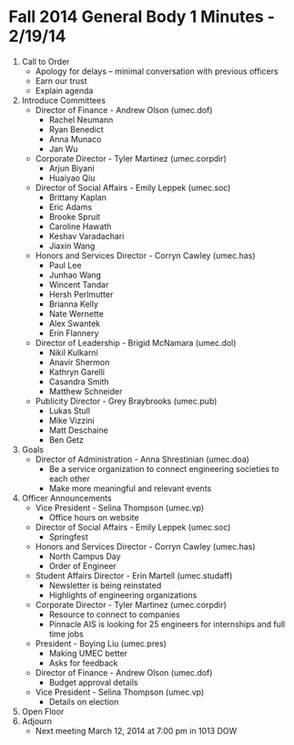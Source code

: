 # Fall 2014 General Body 1 Minutes - 2/19/14

1. Call to Order
	- Apology for delays – minimal conversation with previous officers
	- Earn our trust
	- Explain agenda
2. Introduce Committees
	- Director of Finance - Andrew Olson (umec.dof)
		+ Rachel Neumann
		+ Ryan Benedict
		+ Anna Munaco
		+ Jan Wu
	- Corporate Director - Tyler Martinez (umec.corpdir)
		+ Arjun Biyani
		+ Huaiyao Qiu
	- Director of Social Affairs - Emily Leppek (umec.soc)
		+ Brittany Kaplan
		+ Eric Adams
		+ Brooke Spruit
		+ Caroline Hawath
		+ Keshav Varadachari
		+ Jiaxin Wang 
	- Honors and Services Director - Corryn Cawley (umec.has)
		+ Paul Lee
		+ Junhao Wang
		+ Wincent Tandar
		+ Hersh Perlmutter
		+ Brianna Kelly
		+ Nate Wernette
		+ Alex Swantek
		+ Erin Flannery 
	- Director of Leadership - Brigid McNamara (umec.dol) 
		+ Nikil Kulkarni 
		+ Anavir Shermon 
		+ Kathryn Garelli 
		+ Casandra Smith
		+ Matthew Schneider 
	- Publicity Director - Grey Braybrooks (umec.pub) 
		+ Lukas Stull
		+ Mike Vizzini
		+ Matt Deschaine
		+ Ben Getz
3. Goals
	- Director of Administration - Anna Shrestinian (umec.doa)
		+ Be a service organization to connect engineering societies to each other
		+ Make more meaningful and relevant events
4. Officer Announcements
	- Vice President - Selina Thompson (umec.vp)
		+ Office hours on website
	- Director of Social Affairs - Emily Leppek (umec.soc) 
		+ Springfest
	- Honors and Services Director - Corryn Cawley (umec.has)
		+ North Campus Day
		+ Order of Engineer
	- Student Affairs Director - Erin Martell (umec.studaff)
		+ Newsletter is being reinstated
		+ Highlights of engineering organizations
	- Corporate Director - Tyler Martinez (umec.corpdir)
		+ Resource to connect to companies
		+ Pinnacle AIS is looking for 25 engineers for internships and full time jobs
	- President - Boying Liu (umec.pres)
		+ Making UMEC better
		+ Asks for feedback
	- Director of Finance - Andrew Olson (umec.dof)
		+ Budget approval details
	- Vice President - Selina Thompson (umec.vp)
		+ Details on election
5. Open Floor
6. Adjourn
	- Next meeting March 12, 2014 at 7:00 pm in 1013 DOW
